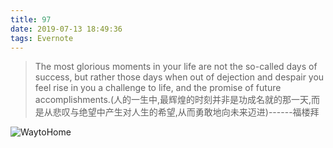 ```yaml
---
title: 97
date: 2019-07-13 18:49:36
tags: Evernote
---
```

>The most glorious moments in your life are not the so-called days of success, but rather those days when out of dejection and despair you feel rise in you a challenge to life, and the promise of future accomplishments.(人的一生中,最辉煌的时刻并非是功成名就的那一天,而是从悲叹与绝望中产生对人生的希望,从而勇敢地向未来迈进)------福楼拜
<!--more-->
![WaytoHome](97.jpg)